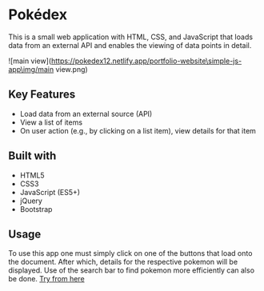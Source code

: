 # Pokédex
 This is a small web application with HTML, CSS, and JavaScript that loads data from an external API and enables the viewing of data points in detail.

![main view](https://pokedex12.netlify.app/portfolio-website\simple-js-app\img/main view.png)

## Key Features
- Load data from an external source (API) 
- View a list of items 
- On user action (e.g., by clicking on a list item), view details for that item



## Built with
- HTML5
- CSS3
- JavaScript (ES5+)
- jQuery
- Bootstrap

## Usage
To use this app one must simply click on one of the buttons that load onto the document. After which, details for the respective pokemon will be displayed. Use of the search bar to find pokemon more efficiently can also be done. [Try from here](https://pokedex-app30edc5.netlify.app)

